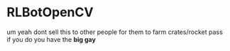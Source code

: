 # RLBotOpenCV

um yeah dont sell this to other people for them to farm crates/rocket pass
<br>
if you do you have the <b>big gay</b>
